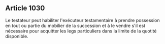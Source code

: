 Article 1030
----
Le testateur peut habiliter l'exécuteur testamentaire à prendre possession en
tout ou partie du mobilier de la succession et à le vendre s'il est nécessaire
pour acquitter les legs particuliers dans la limite de la quotité disponible.
